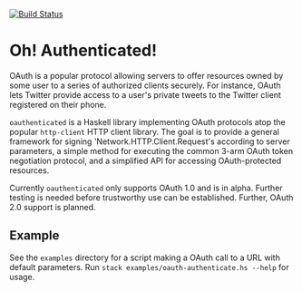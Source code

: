 [![Build Status](https://travis-ci.org/tel/oauthenticated.svg?branch=master)](https://travis-ci.org/tel/oauthenticated)

# Oh! Authenticated!

  OAuth is a popular protocol allowing servers to offer resources
  owned by some user to a series of authorized clients securely. For
  instance, OAuth lets Twitter provide access to a user's private
  tweets to the Twitter client registered on their phone.

  `oauthenticated` is a Haskell library implementing OAuth protocols
  atop the popular `http-client` HTTP client library. The goal is to
  provide a general framework for signing
  'Network.HTTP.Client.Request's according to server parameters, a
  simple method for executing the common 3-arm OAuth token negotiation
  protocol, and a simplified API for accessing OAuth-protected
  resources.

  Currently `oauthenticated` only supports OAuth 1.0 and is in
  alpha. Further testing is needed before trustworthy use can be
  established. Further, OAuth 2.0 support is planned.

## Example

  See the `examples` directory for a script making a OAuth call to a URL
  with default parameters. Run `stack examples/oauth-authenticate.hs
  --help` for usage.
